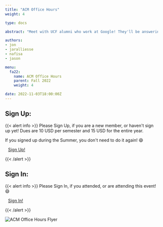 ```yaml
---
title: "ACM Office Hours"
weight: 4

type: docs

abstract: "Meet with UCF alumni who work at Google! They'll be answering questions and critiquing resumes so don't miss your chance to network with them!"

authors:
- jon
- jaralliesse
- nafisa
- jason

menu:
  fa22:
    name: ACM Office Hours
    parent: Fall 2022
    weight: 4

date: 2022-11-03T18:00:00Z
---
```


## Sign Up:

{{< alert info >}}
Please Sign Up, if you are a new member, or haven't sign up yet! Dues are 10 USD per semester and 15 USD for the entire year.

If you signed up during the Summer, you don't need to do it again! :smile:

<a class="btn btn-light btn-lg" href="https://docs.google.com/forms/d/e/1FAIpQLSfqmXeAy4b7UEjSbcihRP5QRQCY5cWoRI-PHmdODYSy-elSqw/viewform" role="button">
<i class="fas fa-file-alt" style="padding-right: 10px;"></i>  Sign Up!</a>

{{< /alert >}}

## Sign In:

{{< alert info >}}
Please Sign In, if you attended, or are attending this event! :smile:

<a class="btn btn-light btn-lg" href="https://ucfacmw.org/sign-in" role="button">
<i class="fas fa-file-alt" style="padding-right: 10px;"></i>  Sign In!</a>

{{< /alert >}}

![ACM Office Hours Flyer](/img/flyers/ACM_Office_Hours.png)